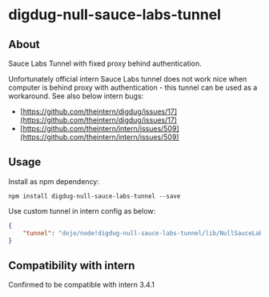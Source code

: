 # digdug-null-sauce-labs-tunnel

## About ##

Sauce Labs Tunnel with fixed proxy behind authentication. 

Unfortunately official intern Sauce Labs tunnel does not work nice when computer is behind proxy with authentication - this tunnel can be used as a workaround. See also below intern bugs:

  * [https://github.com/theintern/digdug/issues/17](https://github.com/theintern/digdug/issues/17)
  * [https://github.com/theintern/intern/issues/509](https://github.com/theintern/intern/issues/509)

## Usage ##

Install as npm dependency:

```
npm install digdug-null-sauce-labs-tunnel --save
```

Use custom tunnel in intern config as below:

```json
{
	"tunnel": "dojo/node!digdug-null-sauce-labs-tunnel/lib/NullSauceLabsTunnel"
}
```

## Compatibility with intern ##

Confirmed to be compatible with intern 3.4.1